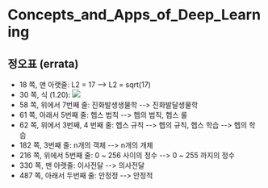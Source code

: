 # Concepts_and_Apps_of_Deep_Learning
## 정오표 (errata)
* 18 쪽, 맨 아랫줄: L2 = 17 --> L2 = sqrt(17) 
* 30 쪽, 식 (1.20): <img src="https://render.githubusercontent.com/render/math?math={\left ( y^{k}-w_{1}^{k}x_{1}^{k} %2B w_{2}^{k}x_{2}^{k} %2B ...w_{n}^{k}x_{n}^{k} \right )}^{2} \rightarrow {\left ( y^{k}- \left ( w_{1}^{k}x_{1}^{k} %2B w_{2}^{k}x_{2}^{k} %2B ...w_{n}^{k}x_{n}^{k} \right ) \right )}^{2}">
* 58 쪽, 위에서 7번째 줄: 진화발생생물학 --> 진화발달생물학
* 61 쪽, 아래서 5번째 줄: 헵스 법칙 --> 헵의 법칙, 헵스 룰
* 62 쪽, 위에서 3번째, 4 번째 줄: 헵스 규칙 --> 헵의 규칙, 헵스 학습 --> 헵의 학습
* 182 쪽, 3번째 줄: n개의 객체 --> n개의 개체
* 216 쪽, 위에서 5번째 줄: 0 ~ 256 사이의 정수 --> 0 ~ 255 까지의 정수 
* 330 쪽, 맨 아랫줄: 이사전달 --> 의사전달
* 487 쪽, 아래서 두번째 줄: 안정정 --> 안정적
